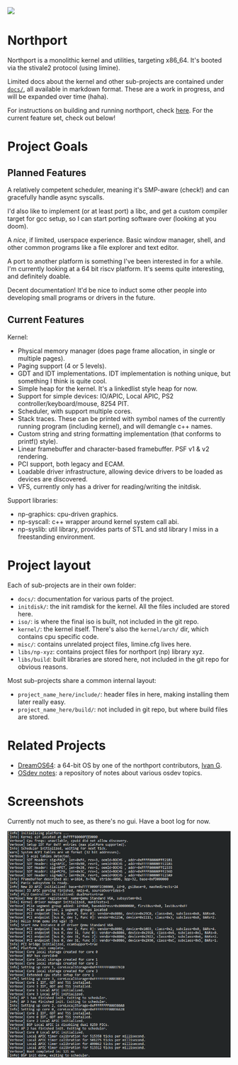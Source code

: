 ![](https://tokei.rs/b1/github/deanoburrito/northport)

# Northport
Northport is a monolithic kernel and utilities, targeting x86_64.
It's booted via the stivale2 protocol (using limine).

Limited docs about the kernel and other sub-projects are contained under [`docs/`](docs/), all available in markdown format. These are a work in progress, and will be expanded over time (haha).

For instructions on building and running northport, check [here](docs/Building.md).
For the current feature set, check out below!

# Project Goals
## Planned Features
A relatively competent scheduler, meaning it's SMP-aware (check!) and can gracefully handle async syscalls.

I'd also like to implement (or at least port) a libc, and get a custom compiler target for gcc setup, so I can start porting software over (looking at you doom).

A *nice*, if limited, userspace experience. Basic window manager, shell, and other common programs like a file explorer and text editor.

A port to another platform is something I've been interested in for a while. I'm currently looking at a 64 bit riscv platform. It's seems quite interesting, and definitely doable.

Decent documentation! It'd be nice to induct some other people into developing small programs or drivers in the future.

## Current Features
Kernel:
- Physical memory manager (does page frame allocation, in single or multiple pages).
- Paging support (4 or 5 levels).
- GDT and IDT implementations. IDT implementation is nothing unique, but something I think is quite cool.
- Simple heap for the kernel. It's a linkedlist style heap for now.
- Support for simple devices: IO/APIC, Local APIC, PS2 controller/keyboard/mouse, 8254 PIT.
- Scheduler, with support multiple cores.
- Stack traces. These can be printed with symbol names of the currently running program (including kernel), and will demangle c++ names.
- Custom string and string formatting implementation (that conforms to printf() style).
- Linear framebuffer and character-based framebuffer. PSF v1 & v2 rendering.
- PCI support, both legacy and ECAM.
- Loadable driver infrastructure, allowing device drivers to be loaded as devices are discovered.
- VFS, currently only has a driver for reading/writing the initdisk.

Support libraries:
- np-graphics: cpu-driven graphics. 
- np-syscall: c++ wrapper around kernel system call abi.
- np-syslib: util library, provides parts of STL and std library I miss in a freestanding environment.

# Project layout
Each of sub-projects are in their own folder:
- `docs/`: documentation for various parts of the project. 
- `initdisk/`: the init ramdisk for the kernel. All the files included are stored here.
- `iso/`: is where the final iso is built, not included in the git repo.
- `kernel/`: the kernel itself. There's also the `kernel/arch/` dir, which contains cpu specific code.
- `misc/`: contains unrelated project files, limine.cfg lives here.
- `libs/np-xyz`: contains project files for northport (np) library xyz.
- `libs/build`: built libraries are stored here, not included in the git repo for obvious reasons.

Most sub-projects share a common internal layout:
- `project_name_here/include/`: header files in here, making installing them later really easy.
- `project_name_here/build/`: not included in git repo, but where build files are stored.

# Related Projects
- [DreamOS64](https://github.com/dreamos82/Dreamos64): a 64-bit OS by one of the northport contributors, [Ivan G](https://github.com/dreamos82). 
- [OSdev notes](https://github.com/dreamos82/Osdev-Notes): a repository of notes about various osdev topics. 

# Screenshots
Currently not much to see, as there's no gui. Have a boot log for now.

![Northport development bootlog](docs/assets/northport-boot-log-nover.png)

